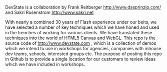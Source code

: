 DevState is a collaboration by Frank Reitberger http://www.dasprinzip.com/ and Sakri Rosenstrom http://www.sakri.net

With nearly a combined 30 years of Flash experience under our belts, we have selected a number of key techniques which we have
honed and used in the trenches of working for various clients.  We have translated these techniques into the world of HTML5 Canvas
and WebGL.  This repo is the source code of http://www.devstate.com , which is a collection of demos which we intend to
use in workshops for agencies, companies with inhouse dev teams, schools, interested groups etc.
The purpose of posting this repo in Github is to provide a single location for our customers to review ideas which we
have included in workshops.